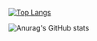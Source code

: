 [![Top Langs](https://github-readme-stats.vercel.app/api/top-langs/?username=Rumanns&layout=compact)](https://github.com/anuraghazra/github-readme-stats)

![Anurag's GitHub stats](https://github-readme-stats.vercel.app/api?username=Rumanns&show_icons=true&theme=radical)


